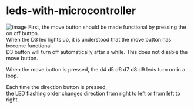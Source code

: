 # leds-with-microcontroller
![image](https://user-images.githubusercontent.com/63459021/124109989-6b84f500-da70-11eb-84da-a8cccf8d6873.png)
First, the move button should be made functional by pressing the on off button. \
When the D3 led lights up, it is understood that the move button has become functional. \
D3 button will turn off automatically after a while. This does not disable the move button.

When the move button is pressed, the d4 d5 d6 d7 d8 d9 leds turn on in a loop.

Each time the direction button is pressed, \
the LED flashing order changes direction from right to left or from left to right.
